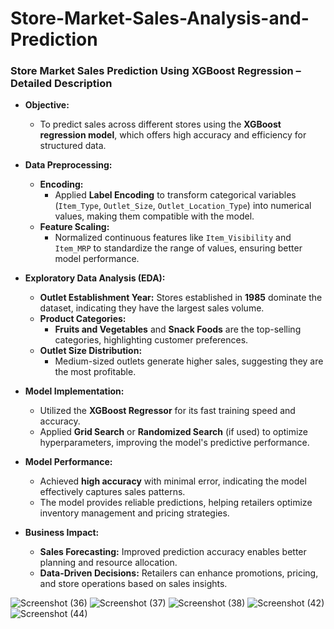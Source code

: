 # Store-Market-Sales-Analysis-and-Prediction
 ### **Store Market Sales Prediction Using XGBoost Regression – Detailed Description**

- **Objective:**  
   - To predict sales across different stores using the **XGBoost regression model**, which offers high accuracy and efficiency for structured data.  

- **Data Preprocessing:**  
   - **Encoding:**  
      - Applied **Label Encoding** to transform categorical variables (`Item_Type`, `Outlet_Size`, `Outlet_Location_Type`) into numerical values, making them compatible with the model.  
   - **Feature Scaling:**  
      - Normalized continuous features like `Item_Visibility` and `Item_MRP` to standardize the range of values, ensuring better model performance.  

- **Exploratory Data Analysis (EDA):**  
   - **Outlet Establishment Year:** Stores established in **1985** dominate the dataset, indicating they have the largest sales volume.  
   - **Product Categories:**  
      - **Fruits and Vegetables** and **Snack Foods** are the top-selling categories, highlighting customer preferences.  
   - **Outlet Size Distribution:**  
      - Medium-sized outlets generate higher sales, suggesting they are the most profitable.  

- **Model Implementation:**  
   - Utilized the **XGBoost Regressor** for its fast training speed and accuracy.  
   - Applied **Grid Search** or **Randomized Search** (if used) to optimize hyperparameters, improving the model's predictive performance.  

- **Model Performance:**  
   - Achieved **high accuracy** with minimal error, indicating the model effectively captures sales patterns.  
   - The model provides reliable predictions, helping retailers optimize inventory management and pricing strategies.  

- **Business Impact:**  
   - **Sales Forecasting:** Improved prediction accuracy enables better planning and resource allocation.  
   - **Data-Driven Decisions:** Retailers can enhance promotions, pricing, and store operations based on sales insights.

![Screenshot (36)](https://github.com/user-attachments/assets/f311fe1a-ffc9-4bd3-aff5-8fed22fb096c)
![Screenshot (37)](https://github.com/user-attachments/assets/f3b457a9-2e59-47d2-9fd2-532b62f25ba6)
![Screenshot (38)](https://github.com/user-attachments/assets/f1302a35-395a-4d7b-aa95-07819df612d9)
![Screenshot (42)](https://github.com/user-attachments/assets/2889e020-f769-4464-a380-3a4548d1efb1)
![Screenshot (44)](https://github.com/user-attachments/assets/4b21cc6a-21ac-489d-853b-22f3e57d16b2)

